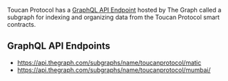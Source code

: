 Toucan Protocol has a [GraphQL API Endpoint](https://discord.com/channels/953736034271789096/954111942866370630/1011027186075058176) hosted by The Graph called a subgraph for indexing and organizing data from the Toucan Protocol smart contracts. 

## GraphQL API Endpoints
* https://api.thegraph.com/subgraphs/name/toucanprotocol/matic
* https://api.thegraph.com/subgraphs/name/toucanprotocol/mumbai/
